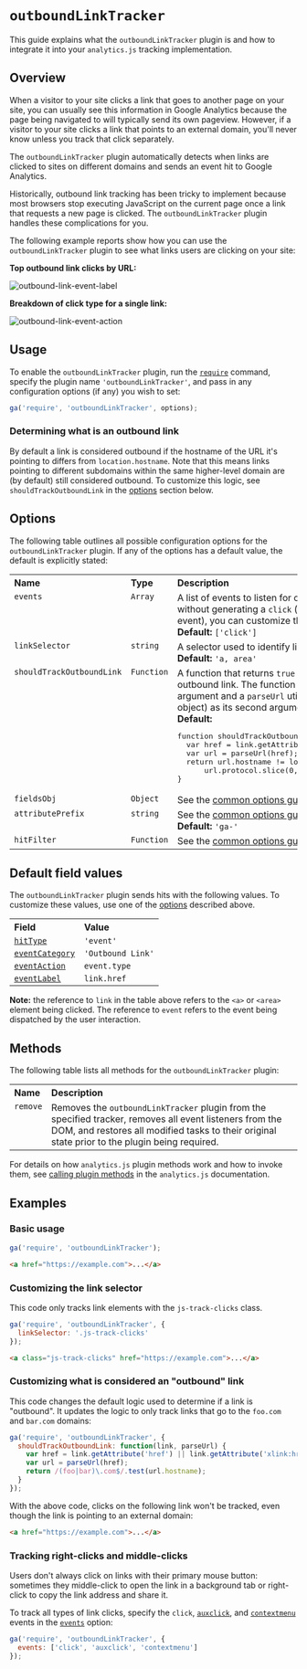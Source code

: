 # `outboundLinkTracker`

This guide explains what the `outboundLinkTracker` plugin is and how to integrate it into your `analytics.js` tracking implementation.

## Overview

When a visitor to your site clicks a link that goes to another page on your site, you can usually see this information in Google Analytics because the page being navigated to will typically send its own pageview. However, if a visitor to your site clicks a link that points to an external domain, you'll never know unless you track that click separately.

The `outboundLinkTracker` plugin automatically detects when links are clicked to sites on different domains and sends an event hit to Google Analytics.

Historically, outbound link tracking has been tricky to implement because most browsers stop executing JavaScript on the current page once a link that requests a new page is clicked. The `outboundLinkTracker` plugin handles these complications for you.

The following example reports show how you can use the `outboundLinkTracker` plugin to see what links users are clicking on your site:

**Top outbound link clicks by URL:**

![outbound-link-event-label](https://cloud.githubusercontent.com/assets/326742/22665972/bee5c654-ec6b-11e6-9d03-1cea4c936ce6.png)

**Breakdown of click type for a single link:**

![outbound-link-event-action](https://cloud.githubusercontent.com/assets/326742/22665973/bee64fd4-ec6b-11e6-97d3-166598d3d698.png)

## Usage

To enable the `outboundLinkTracker` plugin, run the [`require`](https://developers.google.com/analytics/devguides/collection/analyticsjs/using-plugins) command, specify the plugin name `'outboundLinkTracker'`, and pass in any configuration options (if any) you wish to set:

```js
ga('require', 'outboundLinkTracker', options);
```

### Determining what is an outbound link

By default a link is considered outbound if the hostname of the URL it's pointing to differs from `location.hostname`. Note that this means links pointing to different subdomains within the same higher-level domain are (by default) still considered outbound. To customize this logic, see `shouldTrackOutboundLink` in the [options](#options) section below.

## Options

The following table outlines all possible configuration options for the `outboundLinkTracker` plugin. If any of the options has a default value, the default is explicitly stated:

<table>
  <tr valign="top">
    <th align="left">Name</th>
    <th align="left">Type</th>
    <th align="left">Description</th>
  </tr>
  <tr valign="top">
    <td><code>events</code></td>
    <td><code>Array</code></td>
    <td>
      A list of events to listen for on links. Since it's possible to navigate to a link without generating a <code>click</code> (e.g. right-clicking generates a <code>contextmenu</code> event), you can customize this option to track additional events.<br>
      <strong>Default:</strong> <code>['click']</code>
    </td>
  </tr>
  <tr valign="top">
    <td><code>linkSelector</code></td>
    <td><code>string</code></td>
    <td>
      A selector used to identify links to listen for events on.<br>
      <strong>Default:</strong> <code>'a, area'</code>
    </td>
  </tr>
  <tr valign="top">
    <td><code>shouldTrackOutboundLink</code></td>
    <td><code>Function</code></td>
    <td>
      A function that returns <code>true</code> if the link in question should be considered an outbound link. The function is invoked with the link element as its first argument and a <code>parseUrl</code> utility function (which returns a <a href="https://developer.mozilla.org/en-US/docs/Web/API/Location"><code>Location</code></a>-like object) as its second argument.<br>
      <strong>Default:</strong>
<pre>function shouldTrackOutboundLink(link, parseUrl) {
  var href = link.getAttribute('href') || link.getAttribute('xlink:href');
  var url = parseUrl(href);
  return url.hostname != location.hostname &amp;&amp;
      url.protocol.slice(0, 4) == 'http';
}</pre>
    </td>
  </tr>
  <tr valign="top">
    <td><code>fieldsObj</code></td>
    <td><code>Object</code></td>
    <td>See the <a href="/docs/common-options.md#fieldsobj">common options guide</a> for the <code>fieldsObj</code> description.</td>
  </tr>
  <tr valign="top">
    <td><code>attributePrefix</code></td>
    <td><code>string</code></td>
    <td>
      See the <a href="/docs/common-options.md#attributeprefix">common options guide</a> for the <code>attributePrefix</code> description.<br>
      <strong>Default:</strong> <code>'ga-'</code>
    </td>
  </tr>
  <tr valign="top">
    <td><code>hitFilter</code></td>
    <td><code>Function</code></td>
    <td>See the <a href="/docs/common-options.md#hitfilter">common options guide</a> for the <code>hitFilter</code> description.</td>
  </tr>
</table>

## Default field values

The `outboundLinkTracker` plugin sends hits with the following values. To customize these values, use one of the [options](#options) described above.

<table>
  <tr valign="top">
    <th align="left">Field</th>
    <th align="left">Value</th>
  </tr>
  <tr valign="top">
    <td><a href="https://developers.google.com/analytics/devguides/collection/analyticsjs/field-reference#hitType"><code>hitType</code></a></td>
    <td><code>'event'</code></td>
  </tr>
  <tr valign="top">
    <td><a href="https://developers.google.com/analytics/devguides/collection/analyticsjs/field-reference#eventCategory"><code>eventCategory</code></a></td>
    <td><code>'Outbound Link'</code></td>
  </tr>
  <tr valign="top">
    <td><a href="https://developers.google.com/analytics/devguides/collection/analyticsjs/field-reference#eventAction"><code>eventAction</code></a></td>
    <td><code>event.type</code></td>
  </tr>
  <tr valign="top">
    <td><a href="https://developers.google.com/analytics/devguides/collection/analyticsjs/field-reference#eventLabel"><code>eventLabel</code></a></td>
    <td><code>link.href</code></td>
  </tr>
</table>

**Note:** the reference to `link` in the table above refers to the `<a>` or `<area>` element being clicked. The reference to `event` refers to the event being dispatched by the user interaction.

## Methods

The following table lists all methods for the `outboundLinkTracker` plugin:

<table>
  <tr valign="top">
    <th align="left">Name</th>
    <th align="left">Description</th>
  </tr>
  <tr valign="top">
    <td><code>remove</code></td>
    <td>Removes the <code>outboundLinkTracker</code> plugin from the specified tracker, removes all event listeners from the DOM, and restores all modified tasks to their original state prior to the plugin being required.</td>
  </tr>
</table>

For details on how `analytics.js` plugin methods work and how to invoke them, see [calling plugin methods](https://developers.google.com/analytics/devguides/collection/analyticsjs/using-plugins#calling_plugin_methods) in the `analytics.js` documentation.

## Examples

### Basic usage

```js
ga('require', 'outboundLinkTracker');
```

```html
<a href="https://example.com">...</a>
```

### Customizing the link selector

This code only tracks link elements with the `js-track-clicks` class.

```js
ga('require', 'outboundLinkTracker', {
  linkSelector: '.js-track-clicks'
});
```

```html
<a class="js-track-clicks" href="https://example.com">...</a>
```

### Customizing what is considered an "outbound" link

This code changes the default logic used to determine if a link is "outbound". It updates the logic to only track links that go to the `foo.com` and `bar.com` domains:


```js
ga('require', 'outboundLinkTracker', {
  shouldTrackOutboundLink: function(link, parseUrl) {
    var href = link.getAttribute('href') || link.getAttribute('xlink:href');
    var url = parseUrl(href);
    return /(foo|bar)\.com$/.test(url.hostname);
  }
});
```

With the above code, clicks on the following link won't be tracked, even though the link is pointing to an external domain:

```html
<a href="https://example.com">...</a>
```

### Tracking right-clicks and middle-clicks

Users don't always click on links with their primary mouse button: sometimes they middle-click to open the link in a background tab or right-click to copy the link address and share it.

To track all types of link clicks, specify the `click`, [`auxclick`](https://w3c.github.io/uievents/#event-type-auxclick), and [`contextmenu`](https://developer.mozilla.org/en-US/docs/Web/Events/contextmenu) events in the [`events`](#options) option:

```js
ga('require', 'outboundLinkTracker', {
  events: ['click', 'auxclick', 'contextmenu']
});
```
